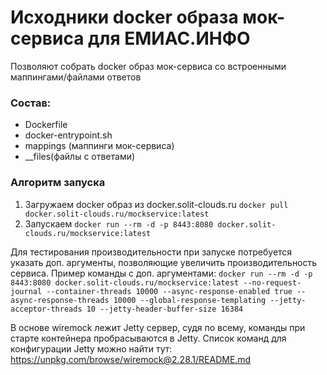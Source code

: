 # Исходники docker образа мок-сервиса для ЕМИАС.ИНФО

Позволяют собрать docker образ мок-сервиса со встроенными маппингами/файлами ответов

### Состав:
- Dockerfile
- docker-entrypoint.sh
- mappings (маппинги мок-сервиса)
- __files(файлы с ответами)

### Алгоритм запуска
1. Загружаем docker образ из docker.solit-clouds.ru `docker pull docker.solit-clouds.ru/mockservice:latest`
2. Запускаем `docker run --rm -d -p 8443:8080 docker.solit-clouds.ru/mockservice:latest`

Для тестирования производительности при запуске потребуется указать доп. аргументы, позволяющие увеличить производительность сервиса.
Пример команды с доп. аргументами:
`docker run --rm -d -p 8443:8080 docker.solit-clouds.ru/mockservice:latest --no-request-journal --container-threads 10000 --async-response-enabled true --async-response-threads 10000 --global-response-templating --jetty-acceptor-threads 10 --jetty-header-buffer-size 16384`

В основе wiremock лежит Jetty сервер, судя по всему, команды при старте контейнера пробрасываются в Jetty. 
Список команд для конфигурации Jetty можно найти тут: https://unpkg.com/browse/wiremock@2.28.1/README.md